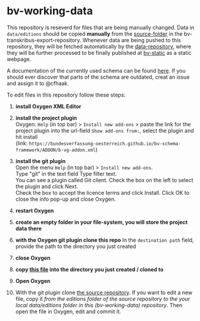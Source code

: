 # bv-working-data

This repository is reseverd for files that are being manually changed. Data in `data/editions` should be copied **manually** from the [source-folder](https://github.com/bundesverfassung-oesterreich/bv-transkribus-export/tree/main/editions) in the bv-transkribus-export-repository.
Whenever data are being pushed to this repository, they will be fetched automatically by the [data-repository](https://github.com/bundesverfassung-oesterreich/bv-data), where they will be further processed to be finally published at [bv-static](https://github.com/bundesverfassung-oesterreich/bv-static) as a static webpage.


A documentation of the currently used schema can be found [here](https://bundesverfassung-oesterreich.github.io/bv-schema-framework/). If you should ever discover that parts of the schema are outdated, creat an issue and assign it to @cfhaak.

To edit files in this repository follow these steps:
1. **install Oxygen XML Editor**
2. **install the project plugin**\
Oxygen: `Help` (in top bar) > `Install new add-ons` > paste the link for the project plugin into the url-field `Show add-ons from:`, select the plugin and hit install\
 (link: `https://bundesverfassung-oesterreich.github.io/bv-schema-framework/ADDON/b-vg-addon.xml`)

3. **install the git plugin**\
Open the menu `Help` (in top bar) > `Install new add-ons`.\
Type "git" in the text field Type filter text.\
You can see a plugin called Git client. Check the box on the left to select the plugin and click Next.\
Check the box to accept the licence terms and click Install.
Click OK to close the info pop-up and close Oxygen.
3. **restart Oxygen**
4. **create an empty folder in your file-system, you will store the project data there**
5. **with the Oxygen git plugin clone this repo**
In the `destination path` field, provide the path to the directory you just created
6. **close Oxygen**
7. **copy [this file](https://raw.githubusercontent.com/bundesverfassung-oesterreich/bv-schema-framework/main/b-vg.xpr "download") into the directory you just created / cloned to**
8. **Open Oxygen**
9. With the git plugin clone [the source repository](https://github.com/bundesverfassung-oesterreich/bv-transkribus-export). If you want to edit a new file, copy it *from the editions folder of the source repository to the your local data/editions folder in this (bv-working-data) repository*. Then open the file in Oxygen, edit and commit it.

